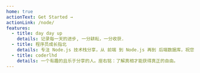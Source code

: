 ```yaml
---
home: true
actionText: Get Started →
actionLink: /node/
features:
  - title: day day up
    details: 记录每一天的进步, 一分耕耘，一分收获.
  - title: 程序员成长指北
    details: 专注 Node.js 技术栈分享，从 前端 到 Node.js 再到 后端数据库，祝您成为优秀的高级 Node.js 全栈工程师
  - title: coderlhd
    details: 一个有趣的且乐于分享的人。座右铭：了解真相才能获得真正的自由。
---
```

